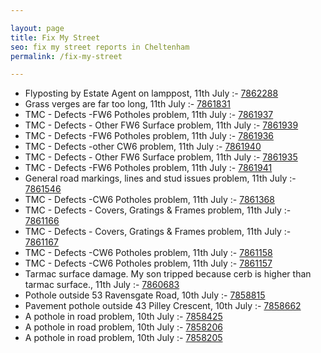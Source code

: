 ```yaml
---

layout: page
title: Fix My Street
seo: fix my street reports in Cheltenham
permalink: /fix-my-street

---
```


<!-- fix_marker starts -->

- Flyposting by Estate Agent on lamppost, 11th July :- [7862288](https://www.fixmystreet.com/report/7862288)
- Grass verges are far too long, 11th July :- [7861831](https://www.fixmystreet.com/report/7861831)
- TMC - Defects -FW6 Potholes problem, 11th July :- [7861937](https://www.fixmystreet.com/report/7861937)
- TMC - Defects - Other FW6  Surface problem, 11th July :- [7861939](https://www.fixmystreet.com/report/7861939)
- TMC - Defects -FW6 Potholes problem, 11th July :- [7861936](https://www.fixmystreet.com/report/7861936)
- TMC - Defects -other CW6 problem, 11th July :- [7861940](https://www.fixmystreet.com/report/7861940)
- TMC - Defects - Other FW6  Surface problem, 11th July :- [7861935](https://www.fixmystreet.com/report/7861935)
- TMC - Defects -FW6 Potholes problem, 11th July :- [7861941](https://www.fixmystreet.com/report/7861941)
- General road markings, lines and stud issues problem, 11th July :- [7861546](https://www.fixmystreet.com/report/7861546)
- TMC - Defects -CW6 Potholes  problem, 11th July :- [7861368](https://www.fixmystreet.com/report/7861368)
- TMC - Defects - Covers, Gratings & Frames problem, 11th July :- [7861166](https://www.fixmystreet.com/report/7861166)
- TMC - Defects - Covers, Gratings & Frames problem, 11th July :- [7861167](https://www.fixmystreet.com/report/7861167)
- TMC - Defects -CW6 Potholes  problem, 11th July :- [7861158](https://www.fixmystreet.com/report/7861158)
- TMC - Defects -CW6 Potholes  problem, 11th July :- [7861157](https://www.fixmystreet.com/report/7861157)
- Tarmac surface damage. My son tripped because cerb is higher than tarmac surface., 11th July :- [7860683](https://www.fixmystreet.com/report/7860683)
- Pothole outside 53 Ravensgate Road, 10th July :- [7858815](https://www.fixmystreet.com/report/7858815)
- Pavement pothole outside 43 Pilley Crescent, 10th July :- [7858662](https://www.fixmystreet.com/report/7858662)
- A pothole in road problem, 10th July :- [7858425](https://www.fixmystreet.com/report/7858425)
- A pothole in road problem, 10th July :- [7858206](https://www.fixmystreet.com/report/7858206)
- A pothole in road problem, 10th July :- [7858205](https://www.fixmystreet.com/report/7858205)

<!-- fix_marker ends -->